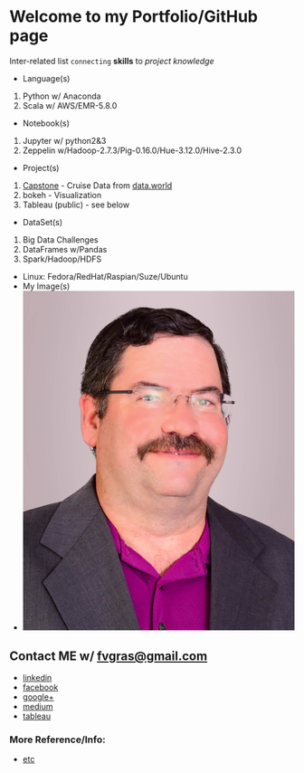 # Welcome to my Portfolio/GitHub page 

Inter-related list `connecting` **skills** to _project_ _knowledge_
- Language(s)
1. Python w/ Anaconda
2. Scala w/ AWS/EMR-5.8.0
- Notebook(s)
1. Jupyter w/ python2&3
2. Zeppelin w/Hadoop-2.7.3/Pig-0.16.0/Hue-3.12.0/Hive-2.3.0
- Project(s)
1. [Capstone](https://github.com/fvgras/) - Cruise Data from [data.world](https://data.world/brandon-telle)
2. bokeh - Visualization
3. Tableau (public) - see below
- DataSet(s)
1. Big Data Challenges
2. DataFrames w/Pandas
3. Spark/Hadoop/HDFS
- Linux: Fedora/RedHat/Raspian/Suze/Ubuntu
- My Image(s)
- ![Face](./images/gras-fred2_pp.jpg)

## Contact ME w/ [fvgras@gmail.com](mailto:fvgras@gmail.com)
- [linkedin](https://linkedin.com/in/fredgras)
- [facebook](https://www.facebook.com/fred.gras.31)
- [google+](https://plus.google.com/+FredGras123)
- [medium](https://medium.com/@fvgras)
- [tableau](https://public.tableau.com/profile/fred.gras#!/)

### More Reference/Info:
 - [etc](./reference.md) 

